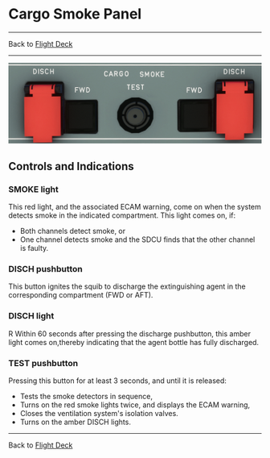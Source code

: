 # Cargo Smoke Panel

---

Back to [Flight Deck](../flight-deck.md)

---

![Cargo Smoke Panel](../../assets/a32nx-briefing/overhead-panel/cargo-smoke.png "Cargo Smoke Panel")

## Controls and Indications

### SMOKE light

This red light, and the associated ECAM warning, come on when the system detects smoke in the indicated compartment. This light comes on, if:

- Both channels detect smoke, or
- One channel detects smoke and the SDCU finds that the other channel is faulty.

### DISCH pushbutton

This button ignites the squib to discharge the extinguishing agent in the corresponding compartment (FWD or AFT).

### DISCH light
R Within 60 seconds after pressing the discharge pushbutton, this amber light comes on,thereby indicating that the agent bottle has fully discharged.

### TEST pushbutton

Pressing this button for at least 3 seconds, and until it is released:

- Tests the smoke detectors in sequence,
- Turns on the red smoke lights twice, and displays the ECAM warning,
- Closes the ventilation system's isolation valves.
- Turns on the amber DISCH lights.

---

Back to [Flight Deck](../flight-deck.md)
